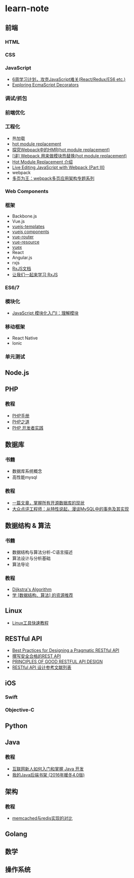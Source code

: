 # learn-note

## 前端

### HTML

### CSS

### JavaScript

- [6周学习计划，攻克JavaScript难关(React/Redux/ES6 etc.)](https://zhuanlan.zhihu.com/p/23412169?hmsr=toutiao.io&utm_medium=toutiao.io&utm_source=toutiao.io)
- [Exploring EcmaScript Decorators](https://medium.com/google-developers/exploring-es7-decorators-76ecb65fb841#.q9y6lds89)

### 调试/抓包

### 前端优化

### 工程化

- 热加载
 - [hot module replacement](https://github.com/webpack/docs/wiki/hot-module-replacement)
 - [探究Webpack中的HMR(hot module replacement)](https://blog.oyyd.net/post/how_does_react_hot_loader_works)
 - [[译] Webpack 用来做模块热替换(hot module replacement)](https://segmentfault.com/a/1190000003872635)
 - [Hot Module Replacement 介绍](http://cupools.github.io/2016/07010/)
 - [Live Editing JavaScript with Webpack (Part III)](http://jlongster.com/Backend-Apps-with-Webpack--Part-III)
- webpack
 - [多页为王：webpack多页应用架构专题系列](http://array_huang.coding.me/webpack-book/)

### Web Components

### 框架

- Backbone.js
- Vue.js
 - [vuejs-templates](http://vuejs-templates.github.io/webpack/index.html)
 - [vuejs components](https://coligo.io/vuejs-components/)
 - [vue-router](http://router.vuejs.org/zh-cn/installation.html)
 - [vue-resource](https://github.com/vuejs/vue-resource)
 - [vuex](https://github.com/vuejs/vuex)
- React
- Angular.js
- rxjs
 - [RxJS文档](http://reactivex.io/rxjs/manual/overview.html)
 - [让我们一起来学习 RxJS](https://fe.ele.me/let-us-learn-rxjs/)

### ES6/7

### 模块化

- [JavaScript 模块化入门Ⅰ：理解模块](https://zhuanlan.zhihu.com/p/22890374?hmsr=toutiao.io&utm_medium=toutiao.io&utm_source=toutiao.io)

### 移动框架

- React Native
- Ionic

### 单元测试

## Node.js

## PHP

### 教程

- [PHP手册](http://php.net/manual/zh/index.php)
- [PHP之道](http://laravel-china.github.io/php-the-right-way/)
- [PHP 开发者实践](https://www.gitbook.com/book/ryancao/php-developer-prepares/details)

## 数据库

### 书籍

 - 数据库系统概念
 - 高性能mysql

### 教程

 - [一篇文章，掌握所有开源数据库的现状](http://mp.weixin.qq.com/s?__biz=MzA5NzkxMzg1Nw==&mid=2653159940&idx=1&sn=8dae7a9184290fcc164fc9afe46ee78f&scene=1&srcid=0629y6BPCB62CZehWrcvyarf#wechat_redirect)
 - [大众点评工程师：从特性说起，漫谈MySQL中的事务及其实现](http://dbaplus.cn/news-11-515-1.html)

## 数据结构 & 算法

### 书籍

 - 数据结构与算法分析-C语言描述
 - 算法设计与分析基础
 - 算法导论

### 教程

 - [Dijkstra's Algorithm](https://www.programmingalgorithms.com/algorithm/dijkstra's-algorithm?lang=PHP)
 - [学 [数据结构、算法] 的资源推荐](https://zhuanlan.zhihu.com/p/23191006?hmsr=toutiao.io&utm_medium=toutiao.io&utm_source=toutiao.io)

## Linux

- [Linux工具快速教程](http://linuxtools-rst.readthedocs.io/zh_CN/latest/)

## RESTful API

- [Best Practices for Designing a Pragmatic RESTful API](http://www.vinaysahni.com/best-practices-for-a-pragmatic-restful-api)
- [撰写安全合格的REST API](https://zhuanlan.zhihu.com/p/20034107)
- [PRINCIPLES OF GOOD RESTFUL API DESIGN](https://codeplanet.io/principles-good-restful-api-design/)
- [RESTful API 设计参考文献列表](https://github.com/aisuhua/restful-api-design-references)

## iOS

### Swift

### Objective-C

## Python

## Java

### 教程

 - [互联网新人如何入门和掌握 Java 开发](https://zhuanlan.zhihu.com/p/21371311?hmsr=toutiao.io&utm_medium=toutiao.io&utm_source=toutiao.io)
 - [我的Java后端书架 (2016年暖冬4.0版)](http://calvin1978.blogcn.com/articles/bookshelf16.html?hmsr=toutiao.io&utm_medium=toutiao.io&utm_source=toutiao.io)

## 架构

### 教程

 - [memcached与redis实现的对比](https://www.qcloud.com/community/article/129?hmsr=toutiao.io&utm_medium=toutiao.io&utm_source=toutiao.io)

## Golang

## 数学

## 操作系统


